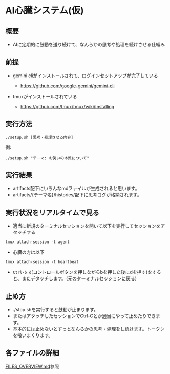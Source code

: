 # AI心臓システム(仮)

## 概要
* AIに定期的に鼓動を送り続けて、なんらかの思考や処理を続けさせる仕組み

## 前提

* gemini cliがインストールされて、ログインセットアップが完了している
  * https://github.com/google-gemini/gemini-cli

* tmuxがインストールされている
  * https://github.com/tmux/tmux/wiki/Installing

## 実行方法

```
./setup.sh [思考・処理させる内容]
```

例:

```
./setup.sh "テーマ: お笑いの本質について"
```

## 実行結果
* artifacts配下にいろんなmdファイルが生成されると思います。
* artifacts/{テーマ名}/histories/配下に思考ログが格納されます。

## 実行状況をリアルタイムで見る

* 適当に新規のターミナルセッションを開いて以下を実行してセッションをアタッチする
```
tmux attach-session -t agent
```

* 心臓の方は以下
```
tmux attach-session -t heartbeat
```

*  `Ctrl-b d`(コントロールボタンを押しながらbを押した後にdを押す)をすると、またデタッチします。(元のターミナルセッションに戻る)

## 止め方

* ./stop.shを実行すると鼓動が止まります。
* またはアタッチしたセッションでCtrl-Cとか適当にやって止めたりできます。
* 基本的には止めないとずっとなんらかの思考・処理をし続けます。トークンを喰いまくります。

## 各ファイルの詳細

[FILES_OVERVIEW.md](FILES_OVERVIEW.md)参照



